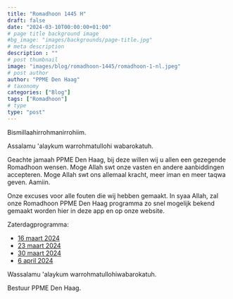 ```yaml
---
title: "Romadhoon 1445 H"
draft: false
date: "2024-03-10T00:00:00+01:00"
# page title background image
#bg_image: "images/backgrounds/page-title.jpg"
# meta description
description : ""
# post thumbnail
image: "images/blog/romadhoon-1445/romadhoon-1-nl.jpeg"
# post author
author: "PPME Den Haag"
# taxonomy
categories: ["Blog"]
tags: ["Romadhoon"]
# type
type: "post"
---
```


Bismillaahirrohmanirrohiim. 

Assalamu 'alaykum warrohmatullohi wabarokatuh. 

Geachte jamaah PPME Den Haag, bij deze willen wij u allen een gezegende Romadhoon wensen. Moge Allah swt onze vasten en andere aanbiddingen accepteren. Moge Allah swt ons allemaal kracht, meer iman en meer taqwa geven. Aamiin. 

Onze excuses voor alle fouten die wij hebben gemaakt. In syaa Allah, zal onze Romadhoon PPME Den Haag programma zo snel mogelijk bekend gemaakt worden hier in deze app en op onze website. 

Zaterdagprogramma:

* [16 maart 2024](/images/blog/romadhoon-1445/program-1.jpeg)
* [23 maart 2024](/images/blog/romadhoon-1445/program-2.jpeg)
* [30 maart 2024](/images/blog/romadhoon-1445/program-3.jpeg)
* [6 april 2024](/images/blog/romadhoon-1445/program-4.jpeg)


Wassalamu 'alaykum warrohmatullohiwabarokatuh. 

Bestuur PPME Den Haag.